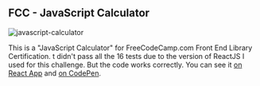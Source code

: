 ## FCC - JavaScript Calculator

![javascript-calculator](https://user-images.githubusercontent.com/100880176/186918487-dbc00e01-9101-412b-baf5-fed72364893c.jpg)


This is a "JavaScript Calculator" for FreeCodeCamp.com Front End Library Certification. t didn't pass all the 16 tests due to the version of ReactJS I used for this challenge. But the code works correctly. 
You can see it [on React App](https://nathalycavalcante.github.io/calculadora-javascript-fcc/) and [on CodePen](https://codepen.io/nathaly_ylahtan/full/wvmZREm).


